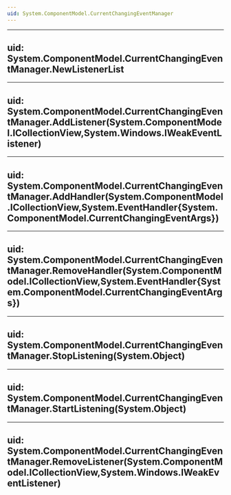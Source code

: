 ```yaml
---
uid: System.ComponentModel.CurrentChangingEventManager
---
```


---
uid: System.ComponentModel.CurrentChangingEventManager.NewListenerList
---

---
uid: System.ComponentModel.CurrentChangingEventManager.AddListener(System.ComponentModel.ICollectionView,System.Windows.IWeakEventListener)
---

---
uid: System.ComponentModel.CurrentChangingEventManager.AddHandler(System.ComponentModel.ICollectionView,System.EventHandler{System.ComponentModel.CurrentChangingEventArgs})
---

---
uid: System.ComponentModel.CurrentChangingEventManager.RemoveHandler(System.ComponentModel.ICollectionView,System.EventHandler{System.ComponentModel.CurrentChangingEventArgs})
---

---
uid: System.ComponentModel.CurrentChangingEventManager.StopListening(System.Object)
---

---
uid: System.ComponentModel.CurrentChangingEventManager.StartListening(System.Object)
---

---
uid: System.ComponentModel.CurrentChangingEventManager.RemoveListener(System.ComponentModel.ICollectionView,System.Windows.IWeakEventListener)
---

